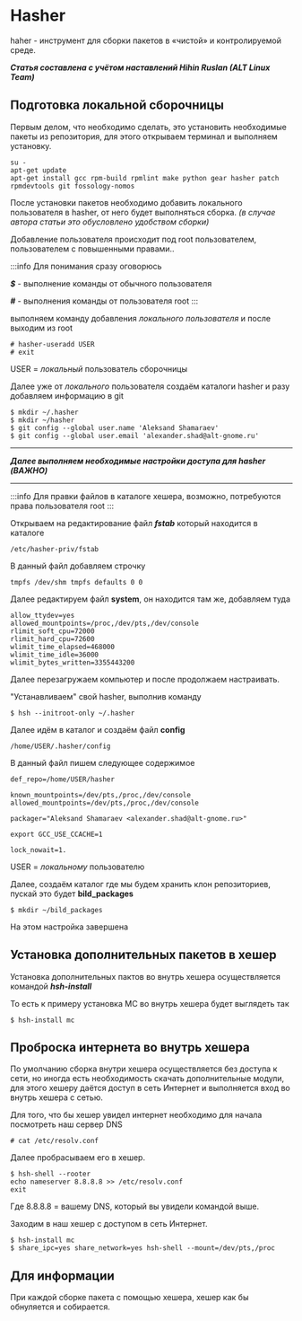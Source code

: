 # Hasher

haher - инструмент для сборки пакетов в «чистой» и контролируемой среде.

***Статья составлена с учётом наставлений Hihin Ruslan (ALT Linux Team)***

## Подготовка локальной сборочницы

Первым делом, что необходимо сделать, это установить необходимые пакеты из репозитория, для этого открываем терминал и выполняем установку.

```
su -
apt-get update
apt-get install gcc rpm-build rpmlint make python gear hasher patch rpmdevtools git fossology-nomos 
```

После установки пакетов необходимо добавить локального пользователя в hasher, от него будет выполняться сборка. _(в случае автора статьи это обусловлено удобством сборки)_

Добавление пользователя происходит под root пользователем, пользователем с повышенными правами..

:::info
Для понимания сразу оговорюсь

***$*** - выполнение команды от обычного пользователя

***#*** - выполнения команды от пользователя root
:::

выполняем команду добавления _локального пользователя_ и после выходим из root 

```
# hasher-useradd USER
# exit
```

USER = _локальный_ пользователь сборочницы

Далее уже от _локального_ пользователя создаём каталоги hasher и разу добавляем информацию в git

```
$ mkdir ~/.hasher
$ mkdir ~/hasher
$ git config --global user.name 'Aleksand Shamaraev'
$ git config --global user.email 'alexander.shad@alt-gnome.ru'
```

***
***Далее выполняем необходимые настройки доступа для hasher (ВАЖНО)***

***

:::info
Для правки файлов в каталоге хешера, возможно, потребуются права пользователя root 
:::

Открываем на редактирование файл ***fstab*** который находится в каталоге

```
/etc/hasher-priv/fstab
```

В данный файл добавляем строчку

```
tmpfs /dev/shm tmpfs defaults 0 0
```

Далее редактируем файл **system**, он находится там же, добавляем туда

```
allow_ttydev=yes
allowed_mountpoints=/proc,/dev/pts,/dev/console
rlimit_soft_cpu=72000
rlimit_hard_cpu=72600
wlimit_time_elapsed=468000
wlimit_time_idle=36000
wlimit_bytes_written=3355443200
```

Далее перезагружаем компьютер и после продолжаем настраивать.

"Устанавливаем" свой hasher, выполнив команду

```
$ hsh --initroot-only ~/.hasher
```

Далее идём в каталог и создаём файл **config**

```
/home/USER/.hasher/config
```

В данный файл пишем следующее содержимое

```
def_repo=/home/USER/hasher

known_mountpoints=/dev/pts,/proc,/dev/console
allowed_mountpoints=/dev/pts,/proc,/dev/console

packager="Aleksand Shamaraev <alexander.shad@alt-gnome.ru>"

export GCC_USE_CCACHE=1

lock_nowait=1.
```

USER = _локальному_ пользователю

Далее, создаём каталог где мы будем хранить клон репозиториев, пускай это будет **bild_packages**

```
$ mkdir ~/bild_packages
```

На этом настройка завершена


## Установка дополнительных пакетов в хешер

Установка дополнительных пактов во внутрь хешера осуществляется командой ***hsh-install***

То есть к примеру установка MC во внутрь хешера будет выглядеть так

```
$ hsh-install mc
```

## Проброска интернета во внутрь хешера

По умолчанию сборка внутри хешера осуществляется без доступа к сети, но иногда есть необходимость скачать дополнительные модули, для этого хешеру даётся доступ в сеть Интернет и выполняется вход во внутрь хешера с сетью.

Для того, что бы хешер увидел интернет необходимо для начала посмотреть наш сервер DNS

```
# cat /etc/resolv.conf
```

Далее пробрасываем его в хешер.

```
$ hsh-shell --rooter
echo nameserver 8.8.8.8 >> /etc/resolv.conf
exit
```

Где 8.8.8.8 = вашему DNS, который вы увидели командой выше.


Заходим в наш хешер с доступом в сеть Интернет.

```
$ hsh-install mc
$ share_ipc=yes share_network=yes hsh-shell --mount=/dev/pts,/proc
```

## Для информации

При каждой сборке пакета с помощью хешера, хешер как бы обнуляется и собирается.